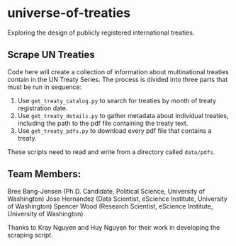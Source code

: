 # universe-of-treaties
Exploring the design of publicly registered international treaties.


## Scrape UN Treaties

Code here will create a collection of information about multinational treaties contain in the UN Treaty Series.  The process is divided into three parts that must be run in sequence:

1. Use `get_treaty_catalog.py` to search for treaties by month of treaty registration date.
2. Use `get_treaty_details.py` to gather metadata about individual treaties, including the path to the pdf file containing the treaty text.
3. Use `get_treaty_pdfs.py` to download every pdf file that contains a treaty.
   
These scripts need to read and write from a directory called `data/pdfs`.


## Team Members:
Bree Bang-Jensen (Ph.D. Candidate, Political Science, University of Washington)
Jose Hernandez (Data Scientist, eScience Institute, University of Washington)
Spencer Wood (Research Scientist, eScience Institute, University of Washington)

Thanks to Kray Nguyen and Huy Nguyen for their work in developing the scraping script. 
